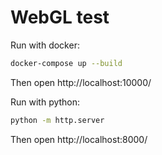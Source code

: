 # WebGL test

Run with docker:

```bash
docker-compose up --build
```

Then open http://localhost:10000/

Run with python:

```bash
python -m http.server
```

Then open http://localhost:8000/
